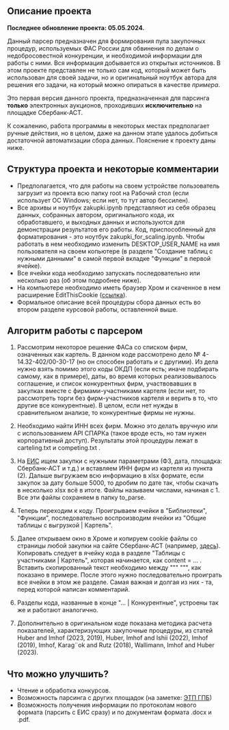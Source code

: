 ## Описание проекта

**Последнее обновление проекта: 05.05.2024.**

Данный парсер предназначен для формирования пула закупочных процедур, используемых ФАС России для обвинения по делам о недобросовестной конкуренции, и необходимой информации для работы с ними. Вся информация добывается из открытых источников. В этом проекте представлен не только сам код, который может быть использован для своей задачи, но и оригинальный ноутбук автора для решения его задачи, на который можно опираться в качестве _примера_.

Это первая версия данного проекта, предназначенная для парсинга **только** электронных аукционов, проходивших **исключительно** на площадке Сбербанк-АСТ.

К сожалению, работа программы в некоторых местах предполагает ручные действия, но в целом, даже на данном этапе удалось добиться достаточной автоматизации сбора данных. Пояснение к проекту даны ниже.

## Структура проекта и некоторые комментарии

- Предполагается, что для работы на своем устройстве пользователь загрузит из проекта всю папку root на Рабочий стол (если использует ОС Windows; если нет, то тут автор бессилен).
- Все архивы и ноутбук zakupki.ipynb представляют из себя образец данных, собранных автором, оригинального кода, их обработавшего, и выходных данных и используются для демонстрации результатов его работы. Код, приспособленный для форматирования - это ноутбук zakupki_for_scaling.ipynb. Чтобы работать в нем необходимо изменить DESKTOP_USER_NAME на имя пользователя на своем копьютере (в разделе "Создание таблиц с нужными данными" в самой первой вкладке "Функции" в первой ячейке).
- Все ячейки кода необходимо запускать последовательно или несколько раз (об этом подробнее ниже).
- На компьютере необходимо иметь браузер Хром и скаченное в нем расширение EditThisCookie (<a href="https://chromewebstore.google.com/detail/editthiscookie/fngmhnnpilhplaeedifhccceomclgfbg?pli=1" target="_blank">ссылка</a>).
- Формальное описание всей процедуры сбора данных есть во втором разделе курсовой работы, оставленной выше.

## Алгоритм работы с парсером

1. Рассмотрим некоторое решение ФАСа со списком фирм, означенных как картель. В данном коде рассмотрено дело № 4-14.32-402/00-30-17 (но он способен работать и с другими). Из дела нужно взять помимо этого коды ОКДП (если есть; иначе подбирать самому, как в примере), даты, во время которых реализовывалось соглашение, и список конкурентных фирм, участвовавших в закупках вместе с фирмами-участниками картеля (если нет, то рассмотреть торги без фирм-участников картеля и верить в то, что другие все конкурентные). В целом, если нет нужды в сравнительном анализе, то конкурентные фирмы не нужны.

2. Необходимо найти ИНН всех фирм. Можно это делать вручную или с использованием API СПАРКа (такое вроде есть, но там нужен корпоративный доступ). Результаты этой процедуры лежат в carteling.txt и competing.txt .

3. На <a href="https://zakupki.gov.ru/" target="_blank">ЕИС</a> ищем закупки с нужными параметрами (ФЗ, дата, площадка: Сбербанк-АСТ и т.д.) и вставляем ИНН фирм из картеля из пункта (2). Дальше выгружаем всю информацию в xlsx формате, если закупок за дату больше 5000, то дробим по дате так, чтобы скачать в несколько xlsx всё в итоге. Файлы называем числами, начиная с 1. Все эти файлы сохраняем в папку to_parse.

4. Теперь переходим к коду. Проигрываем ячейки в "Библиотеки", "Функции", последовательно воспроизводим ячейки из "Общие таблицы с выгрузкой | Картель". 

5. Далее открываем окно в Хроме и копируем cookie файлы со страницы любой закупки на сайте Сбербанк-АСТ (например, <a href="https://www.sberbank-ast.ru/ViewDocument.aspx?id=299236046" target="_blank">здесь</a>). Копировать следует в ячейку кода в разделе "Таблицы с участниками | Картель", которая начинается, как content = ... . Вставить скопированный текст необходимо между """ """, как показано в примере. После этого нужно последовательно проиграть все ячейки в этом же разделе. Самая важная и долгая из них - та, перед которой написан комментарий.

6. Разделы кода, названные в конце "... | Конкурентные", устроены так же и работают аналогично.

7. Дополнительно в оригинальном коде показана методика расчета показателей, характеризующих закупочные процедуры, из статей Huber and Imhof (2023, 2019), Huber, Imhof and Ishii (2022), Imhof (2019), Imhof, Karag¨ok and Rutz (2018), Wallimann, Imhof and Huber (2023).

## Что можно улучшить?

- Чтение и обработка конкурсов.
- Возможность парсинга с других площадок (на заметке: <a href="https://etpgpb.ru/" target="_blank">ЭТП ГПБ</a>)
- Возможность получения информации по протоколам нового формата (парсить с ЕИС сразу) и по документам формата .docx и .pdf.
